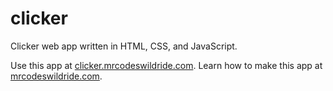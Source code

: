 # clicker

Clicker web app written in HTML, CSS, and JavaScript.

Use this app at [clicker.mrcodeswildride.com](https://clicker.mrcodeswildride.com/).
Learn how to make this app at [mrcodeswildride.com](https://www.mrcodeswildride.com/).
